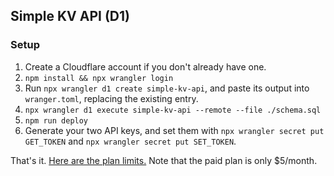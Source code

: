 ## Simple KV API (D1)

### Setup

1. Create a Cloudflare account if you don't already have one.
2. `npm install && npx wrangler login`
3. Run `npx wrangler d1 create simple-kv-api`, and paste its output into `wranger.toml`, replacing the existing entry.
4. `npx wrangler d1 execute simple-kv-api --remote --file ./schema.sql`
5. `npm run deploy`
6. Generate your two API keys, and set them with `npx wrangler secret put GET_TOKEN` and `npx wrangler secret put SET_TOKEN`.

That's it. [Here are the plan limits.](https://developers.cloudflare.com/d1/platform/limits/) Note that the paid plan is only $5/month.